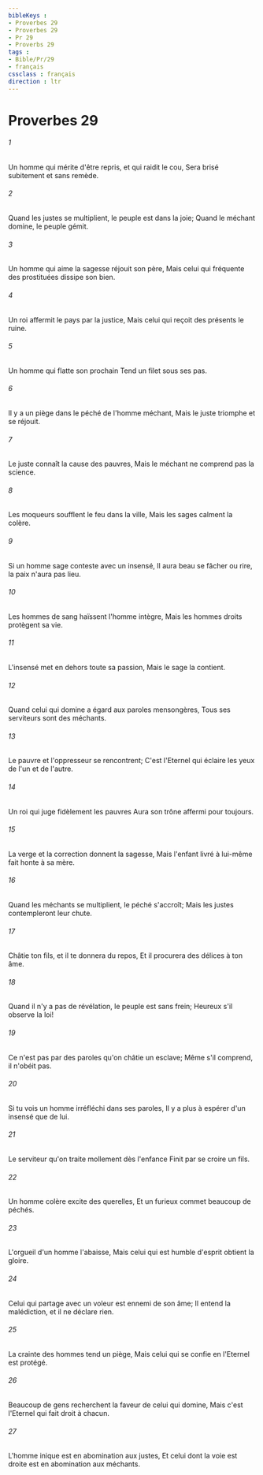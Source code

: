 ```yaml
---
bibleKeys : 
- Proverbes 29
- Proverbes 29
- Pr 29
- Proverbs 29
tags : 
- Bible/Pr/29
- français
cssclass : français
direction : ltr
---
```


# Proverbes 29

###### 1
Un homme qui mérite d'être repris, et qui raidit le cou, Sera brisé subitement et sans remède.
###### 2
Quand les justes se multiplient, le peuple est dans la joie; Quand le méchant domine, le peuple gémit.
###### 3
Un homme qui aime la sagesse réjouit son père, Mais celui qui fréquente des prostituées dissipe son bien.
###### 4
Un roi affermit le pays par la justice, Mais celui qui reçoit des présents le ruine.
###### 5
Un homme qui flatte son prochain Tend un filet sous ses pas.
###### 6
Il y a un piège dans le péché de l'homme méchant, Mais le juste triomphe et se réjouit.
###### 7
Le juste connaît la cause des pauvres, Mais le méchant ne comprend pas la science.
###### 8
Les moqueurs soufflent le feu dans la ville, Mais les sages calment la colère.
###### 9
Si un homme sage conteste avec un insensé, Il aura beau se fâcher ou rire, la paix n'aura pas lieu.
###### 10
Les hommes de sang haïssent l'homme intègre, Mais les hommes droits protègent sa vie.
###### 11
L'insensé met en dehors toute sa passion, Mais le sage la contient.
###### 12
Quand celui qui domine a égard aux paroles mensongères, Tous ses serviteurs sont des méchants.
###### 13
Le pauvre et l'oppresseur se rencontrent; C'est l'Eternel qui éclaire les yeux de l'un et de l'autre.
###### 14
Un roi qui juge fidèlement les pauvres Aura son trône affermi pour toujours.
###### 15
La verge et la correction donnent la sagesse, Mais l'enfant livré à lui-même fait honte à sa mère.
###### 16
Quand les méchants se multiplient, le péché s'accroît; Mais les justes contempleront leur chute.
###### 17
Châtie ton fils, et il te donnera du repos, Et il procurera des délices à ton âme.
###### 18
Quand il n'y a pas de révélation, le peuple est sans frein; Heureux s'il observe la loi!
###### 19
Ce n'est pas par des paroles qu'on châtie un esclave; Même s'il comprend, il n'obéit pas.
###### 20
Si tu vois un homme irréfléchi dans ses paroles, Il y a plus à espérer d'un insensé que de lui.
###### 21
Le serviteur qu'on traite mollement dès l'enfance Finit par se croire un fils.
###### 22
Un homme colère excite des querelles, Et un furieux commet beaucoup de péchés.
###### 23
L'orgueil d'un homme l'abaisse, Mais celui qui est humble d'esprit obtient la gloire.
###### 24
Celui qui partage avec un voleur est ennemi de son âme; Il entend la malédiction, et il ne déclare rien.
###### 25
La crainte des hommes tend un piège, Mais celui qui se confie en l'Eternel est protégé.
###### 26
Beaucoup de gens recherchent la faveur de celui qui domine, Mais c'est l'Eternel qui fait droit à chacun.
###### 27
L'homme inique est en abomination aux justes, Et celui dont la voie est droite est en abomination aux méchants.
